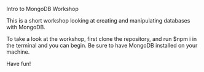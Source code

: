 Intro to MongoDB Workshop

This is a short workshop looking at creating and manipulating databases with MongoDB.

To take a look at the workshop, first clone the repository, and run
$npm i 
in the terminal and you can begin. Be sure to have MongoDB installed on your machine.

Have fun!
